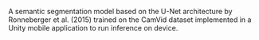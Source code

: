A semantic segmentation model based on the U-Net architecture by Ronneberger et al. (2015) trained on the CamVid dataset implemented in a Unity mobile application to run inference on device.
